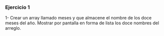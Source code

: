 ### Ejercicio 1

 1- Crear un array llamado meses y que almacene el nombre de los doce meses del año. Mostrar por pantalla en forma de lista  los doce nombres del arreglo.
